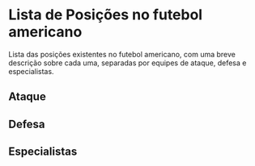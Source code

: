 # Lista de Posições no futebol americano

Lista das posições existentes no futebol americano, com uma breve descrição sobre cada uma, separadas por equipes de ataque, defesa e especialistas.

## Ataque

## Defesa

## Especialistas